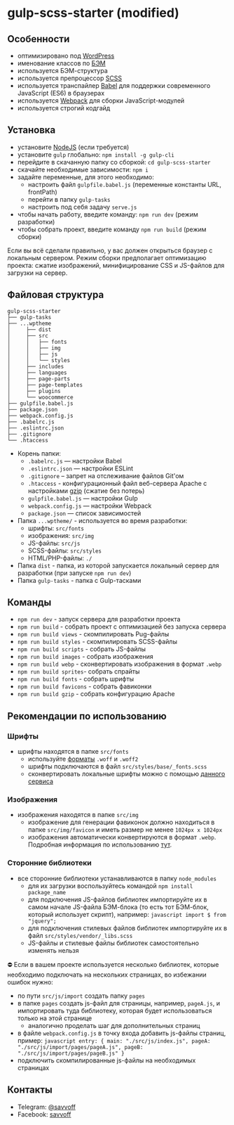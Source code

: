 # gulp-scss-starter (modified)

## Особенности
* оптимизировано под [WordPress](https://wordpress.org/)
* именование классов по [БЭМ](https://ru.bem.info/)
* используется БЭМ-структура
* используется препроцессор [SCSS](https://sass-lang.com/)
* используется транспайлер [Babel](https://babeljs.io/) для поддержки современного JavaScript (ES6) в браузерах
* используется [Webpack](https://webpack.js.org/) для сборки JavaScript-модулей
* используется строгий кодгайд

## Установка
* установите [NodeJS](https://nodejs.org/en/) (если требуется)
* установите `gulp` глобально: `npm install -g gulp-cli`
* перейдите в скачанную папку со сборкой: `cd gulp-scss-starter`
* скачайте необходимые зависимости: `npm i`
* задайте переменные, для этого необходимо:
  * настроить файл `gulpfile.babel.js` (переменные константы URL, frontPath)
  * перейти в папку `gulp-tasks`
  * настроить под себя задачу `serve.js`
* чтобы начать работу, введите команду: `npm run dev` (режим разработки)
* чтобы собрать проект, введите команду `npm run build` (режим сборки)

Если вы всё сделали правильно, у вас должен открыться браузер с локальным сервером. Режим сборки предполагает оптимизацию проекта: сжатие изображений, минифицирование CSS и JS-файлов для загрузки на сервер.

## Файловая структура

```
gulp-scss-starter
├── gulp-tasks
├── ...wptheme
│     ├── dist
│     ├── src
│     │   ├── fonts
│     │   ├── img
│     │   ├── js
│     │   └── styles
│     ├── includes
│     ├── languages
│     ├── page-parts
│     ├── page-templates
│     ├── plugins
│     └── woocommerce
├── gulpfile.babel.js
├── package.json
├── webpack.config.js
├── .babelrc.js
├── .eslintrc.json
├── .gitignore
└── .htaccess
```

* Корень папки:
    * `.babelrc.js` — настройки Babel
    * `.eslintrc.json` — настройки ESLint
    * `.gitignore` – запрет на отслеживание файлов Git'ом
    * `.htaccess` - конфигурационный файл веб-сервера Apache с настройками [gzip](https://habr.com/ru/post/221849/) (сжатие без потерь)
    * `gulpfile.babel.js` — настройки Gulp
    * `webpack.config.js` — настройки Webpack
    * `package.json` — список зависимостей
* Папка `...wptheme/` - используется во время разработки:
    * шрифты: `src/fonts`
    * изображения: `src/img`
    * JS-файлы: `src/js`
    * SCSS-файлы: `src/styles`
    * HTML/PHP-файлы: `./`
* Папка `dist` - папка, из которой запускается локальный сервер для разработки (при запуске `npm run dev`)
* Папка `gulp-tasks` - папка с Gulp-тасками

## Команды
* `npm run dev` - запуск сервера для разработки проекта
* `npm run build` - собрать проект с оптимизацией без запуска сервера
* `npm run build views` - скомпилировать Pug-файлы
* `npm run build styles` - скомпилировать SCSS-файлы
* `npm run build scripts` - собрать JS-файлы
* `npm run build images` - собрать изображения
* `npm run build webp` - сконвертировать изображения в формат `.webp`
* `npm run build sprites`- собрать спрайты
* `npm run build fonts` - собрать шрифты
* `npm run build favicons` - собрать фавиконки
* `npm run build gzip` - собрать конфигурацию Apache

## Рекомендации по использованию

### Шрифты
* шрифты находятся в папке `src/fonts`
    * используйте [форматы](https://caniuse.com/#search=woff) `.woff` и `.woff2`
    * шрифты подключаются в файл `src/styles/base/_fonts.scss`
    * сконвертировать локальные шрифты можно с помощью [данного сервиса](https://onlinefontconverter.com/)

### Изображения
* изображения находятся в папке `src/img`
    * изображение для генерации фавиконок должно находиться в папке `src/img/favicon` и иметь размер не менее `1024px x 1024px`
    * изображения автоматически конвертируются в формат `.webp`. Подробная информация по использованию [тут](https://vk.com/@vk_it-webp).

### Сторонние библиотеки
* все сторонние библиотеки устанавливаются в папку `node_modules`
    * для их загрузки воспользуйтеcь командой `npm install package_name`
    * для подключения JS-файлов библиотек импортируйте их в самом начале JS-файла БЭМ-блока (то есть тот БЭМ-блок, который использует скрипт), например:
    `javascript
    import $ from "jquery";
    `
    * для подключения стилевых файлов библиотек импортируйте их в файл `src/styles/vendor/_libs.scss`
    * JS-файлы и стилевые файлы библиотек самостоятельно изменять нельзя

⛔ Если в вашем проекте используется несколько библиотек, которые необходимо подключать на нескольких страницах, во избежании ошибок нужно:
* по пути `src/js/import` создать папку `pages`
* в папке `pages` создать js-файл для страницы, например, `pageA.js`, и импортировать туда библиотеку, которая будет использоваться только на этой странице
    * аналогично проделать шаг для дополнительных страниц
* в файле `webpack.config.js` в точку входа добавить js-файлы страниц, пример:
`javascript
entry: {
    main: "./src/js/index.js",
    pageA: "./src/js/import/pages/pageA.js",
    pageB: "./src/js/import/pages/pageB.js"
}
`
* подключить скомпилированные js-файлы на необходимых страницах

## Контакты
* Telegram: [@savvoff](https://t.me/savvoff)
* Facebook: [savvoff](https://fb.me/savvoff)
